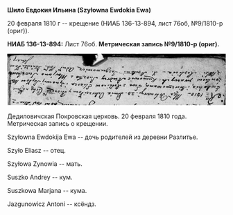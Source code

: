 **Шило Евдокия Ильина (Szyłowna Ewdokia Ewa)**

20 февраля 1810 г -- крещение (НИАБ 136-13-894, лист 76об, №9/1810-р
(ориг)).

**НИАБ 136-13-894:** Лист 76об. **Метрическая запись №9/1810-р (ориг).**

![](./media/391f8dae6769a8d881c233dd7854c6c2fcd162eb.png)

Дедиловичская Покровская церковь. 20 февраля 1810 года. Метрическая
запись о крещении.

Szyłowna Ewdokija Ewa -- дочь родителей из деревни Разлитье.

Szyło Eliasz -- отец.

Szyłowa Zynowia -- мать.

Suszko Andrey -- кум.

Suszkowa Marjana -- кума.

Jazgunowicz Antoni -- ксёндз.
